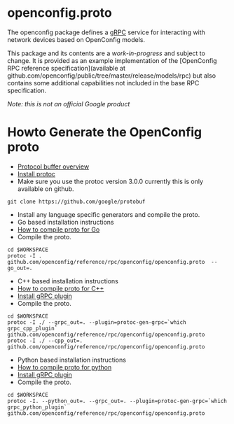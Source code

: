 # openconfig.proto

The openconfig package defines a [gRPC](http://www.grpc.io/) service for interacting with network devices
based on OpenConfig models.

This package and its contents are a *work-in-progress* and subject to change.  It is provided
as an example implementation of the
[OpenConfig RPC reference specification](available at github.com/openconfig/public/tree/master/release/models/rpc)
but also contains some additional capabilities not included in the base
RPC specification.

*Note: this is not an official Google product*

# Howto Generate the OpenConfig proto
* [Protocol buffer overview](https://developers.google.com/protocol-buffers)
* [Install protoc](https://developers.google.com/protocol-buffers/docs/proto3#generating)
 * Make sure you use the protoc version 3.0.0 currently this is only available on github.
 ```
 git clone https://github.com/google/protobuf
 ```
* Install any language specific generators and compile the proto.
 * Go based installation instructions
  * [How to compile proto for Go](https://developers.google.com/protocol-buffers/docs/gotutorial#compiling-your-protocol-buffers)
  * Compile the proto.
  ```
  cd $WORKSPACE
  protoc -I . github.com/openconfig/reference/rpc/openconfig/openconfig.proto  --go_out=.
  ```
 * C++ based installation instructions
  * [How to compile proto for C++](https://developers.google.com/protocol-buffers/docs/cpptutorial#compiling-your-protocol-buffers)
  * [Install gRPC plugin](https://github.com/grpc/grpc/blob/release-0_13/INSTALL.md)
  * Compile the proto.
  ```
  cd $WORKSPACE
  protoc -I ./ --grpc_out=. --plugin=protoc-gen-grpc=`which grpc_cpp_plugin` github.com/openconfig/reference/rpc/openconfig/openconfig.proto
  protoc -I ./ --cpp_out=. github.com/openconfig/reference/rpc/openconfig/openconfig.proto
  ```
 * Python based installation instructions
  * [How to compile proto for python](https://developers.google.com/protocol-buffers/docs/pythontutorial#compiling-your-protocol-buffers)
  * [Install gRPC plugin](https://github.com/grpc/grpc/blob/release-0_13/INSTALL.md)
  * Compile the proto.
  ```
  cd $WORKSPACE
  protoc -I. --python_out=. --grpc_out=. --plugin=protoc-gen-grpc=`which grpc_python_plugin` github.com/openconfig/reference/rpc/openconfig/openconfig.proto
  ```
